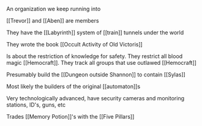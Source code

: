 An organization we keep running into

[[Trevor]] and [[Aben]] are members

They have the [[Labyrinth]] system of [[train]] tunnels under the world

They wrote the book [[Occult Activity of Old Victoris]]

Is about the restriction of knowledge for safety. 
They restrict all blood magic [[Hemocraft]]. They track all groups that use outlawed [[Hemocraft]]

Presumably build the [[Dungeon outside Shannon]] to contain [[Sylas]]

Most likely the builders of the original [[automaton]]s 

Very technologically advanced, have security cameras and monitoring stations, ID's, guns, etc

Trades [[Memory Potion]]'s with the [[Five Pillars]] 